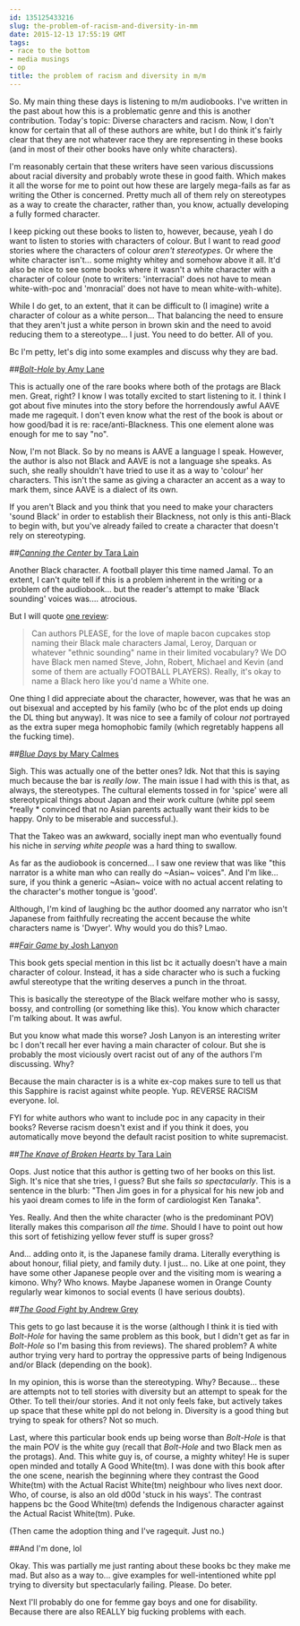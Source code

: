 ```yaml
---
id: 135125433216
slug: the-problem-of-racism-and-diversity-in-mm
date: 2015-12-13 17:55:19 GMT
tags:
- race to the bottom
- media musings
- op
title: the problem of racism and diversity in m/m
---
```

So. My main thing these days is listening to m/m audiobooks. I've written in the past about how this is a problematic genre and this is another contribution. Today's topic: Diverse characters and racism. Now, I don't know for certain that all of these authors are white, but I do think it's fairly clear that they are not whatever race they are representing in these books (and in most of their other books have only white characters).

I'm reasonably certain that these writers have seen various discussions about racial diversity and probably wrote these in good faith. Which makes it all the worse for me to point out how these are largely mega-fails as far as writing the Other is concerned. Pretty much all of them rely on stereotypes as a way to create the character, rather than, you know, actually developing a fully formed character.

I keep picking out these books to listen to, however, because, yeah I do want to listen to stories with characters of colour. But I want to read *good* stories where the characters of colour *aren't stereotypes*. Or where the white character isn't... some mighty whitey and somehow above it all. It'd also be nice to see some books where it wasn't a white character with a character of colour (note to writers: 'interracial' does not have to mean white-with-poc and 'monracial' does not have to mean white-with-white).

While I do get, to an extent, that it can be difficult to (I imagine) write a character of colour as a white person... That balancing the need to ensure that they aren't just a white person in brown skin and the need to avoid reducing them to a stereotype... I just. You need to do better. All of you.

Bc I'm petty, let's dig into some examples and discuss why they are bad.

##[_Bolt-Hole_ by Amy Lane][bolt]

This is actually one of the rare books where both of the protags are Black men. Great, right? I know I was totally excited to start listening to it. I think I got about five minutes into the story before the horrendously awful AAVE made me ragequit. I don't even know what the rest of the book is about or how good/bad it is re: race/anti-Blackness. This one element alone was enough for me to say "no".

Now, I'm not Black. So by no means is AAVE a language I speak. However, the author is also not Black and AAVE is not a language she speaks. As such, she really shouldn't have tried to use it as a way to 'colour' her characters. This isn't the same as giving a character an accent as a way to mark them, since AAVE is a dialect of its own.

If you aren't Black and you think that you need to make your characters 'sound Black' in order to establish their Blackness, not only is this anti-Black to begin with, but you've already failed to create a character that doesn't rely on stereotyping. 

##[_Canning the Center_ by Tara Lain][canning]

Another Black character. A football player this time named Jamal. To an extent, I can't quite tell if this is a problem inherent in the writing or a problem of the audiobook... but the reader's attempt to make 'Black sounding' voices was.... atrocious. 

But I will quote [one review][review]:

> Can authors PLEASE, for the love of maple bacon cupcakes stop naming their Black male characters Jamal, Leroy, Darquan or whatever "ethnic sounding" name in their limited vocabulary? We DO have Black men named Steve, John, Robert, Michael and Kevin (and some of them are actually FOOTBALL PLAYERS). Really, it's okay to name a Black hero like you'd name a White one. 

One thing I did appreciate about the character, however, was that he was an out bisexual and accepted by his family (who bc of the plot ends up doing the DL thing but anyway). It was nice to see a family of colour *not* portrayed as the extra super mega homophobic family (which regretably happens all the fucking time).

##[_Blue Days_ by Mary Calmes][blue]

Sigh. This was actually one of the better ones? Idk. Not that this is saying much because the bar is *really low*. The main issue I had with this is that, as always, the stereotypes. The cultural elements tossed in for 'spice' were all stereotypical things about Japan and their work culture (white ppl seem *really * convinced that no Asian parents actually want their kids to be happy. Only to be miserable and successful.).

That the Takeo was an awkward, socially inept man who eventually found his niche in _serving white people_ was a hard thing to swallow.

As far as the audiobook is concerned... I saw one review that was like "this narrator is a white man who can really do ~Asian~ voices". And I'm like... sure, if you think a generic ~Asian~ voice with no actual accent relating to the character's mother tongue is 'good'. 

Although, I'm kind of laughing bc the author doomed any narrator who isn't Japanese from faithfully recreating the accent because the white characters name is 'Dwyer'. Why would you do this? Lmao.

##[_Fair Game_ by Josh Lanyon][fair]

This book gets special mention in this list bc it actually doesn't have a main character of colour. Instead, it has a side character who is such a fucking awful stereotype that the writing deserves a punch in the throat. 

This is basically the stereotype of the Black welfare mother who is sassy, bossy, and controlling (or something like this). You know which character I'm talking about. It was awful.

But you know what made this worse? Josh Lanyon is an interesting writer bc I don't recall her ever having a main character of colour. But she is probably the most viciously overt racist out of any of the authors I'm discussing. Why?

Because the main character is is a white ex-cop makes sure to tell us that this Sapphire is racist against white people. Yup. REVERSE RACISM everyone. lol.

FYI for white authors who want to include poc in any capacity in their books? Reverse racism doesn't exist and if you think it does, you automatically move beyond the default racist position to white supremacist.

##[_The Knave of Broken Hearts_ by Tara Lain][knave]

Oops. Just notice that this author is getting two of her books on this list. Sigh. It's nice that she tries, I guess? But she fails _so spectacularly_. This is a sentence in the blurb: "Then Jim goes in for a physical for his new job and his yaoi dream comes to life in the form of cardiologist Ken Tanaka".

Yes. Really. And then the white character (who is the predominant POV) literally makes this comparison *all the time*. Should I have to point out how this sort of fetishizing yellow fever stuff is super gross?

And... adding onto it, is the Japanese family drama. Literally everything is about honour, filial piety, and family duty. I just... no. Like at one point, they have some other Japanese people over and the visiting mom is wearing a kimono. Why? Who knows. Maybe Japanese women in Orange County regularly wear kimonos to social events (I have serious doubts). 

##[_The Good Fight_ by Andrew Grey][good] 

This gets to go last because it is the worse (although I think it is tied with _Bolt-Hole_ for having the same problem as this book, but I didn't get as far in _Bolt-Hole_ so I'm basing this from reviews). The shared problem? A white author trying very hard to portray the oppressive parts of being Indigenous and/or Black (depending on the book).

In my opinion, this is worse than the stereotyping. Why? Because... these are attempts not to tell stories with diversity but an attempt to speak for the Other. To tell their/our stories. And it not only feels fake, but actively takes up space that these white ppl do not belong in. Diversity is a good thing but trying to speak for others? Not so much.

Last, where this particular book ends up being worse than _Bolt-Hole_ is that the main POV is the white guy (recall that _Bolt-Hole_ and two Black men as the protags). And. This white guy is, of course, a mighty whitey! He is super open minded and totally A Good White(tm). I was done with this book after the one scene, nearish the beginning where they contrast the Good White(tm) with the Actual Racist White(tm) neighbour who lives next door. Who, of course, is also an old d00d 'stuck in his ways'. The contrast happens bc the Good White(tm) defends the Indigenous character against the Actual Racist White(tm). Puke.

(Then came the adoption thing and I've ragequit. Just no.)

##And I'm done, lol

Okay. This was partially me just ranting about these books bc they make me mad. But also as a way to... give examples for well-intentioned white ppl trying to diversity but spectacularly failing. Please. Do beter.

Next I'll probably do one for femme gay boys and one for disability. Because there are also REALLY big fucking problems with each.

[bolt]: https://www.goodreads.com/book/show/17456421-bolt-hole
[canning]: https://www.goodreads.com/book/show/23264402-canning-the-center
[review]: https://www.goodreads.com/review/show/1135336165
[blue]: https://www.goodreads.com/book/show/23206713-blue-days
[fair]: https://www.goodreads.com/book/show/8531376-fair-game
[knave]: https://www.goodreads.com/book/show/25422386-knave-of-broken-hearts
[good]: https://www.goodreads.com/book/show/15826297-the-good-fight